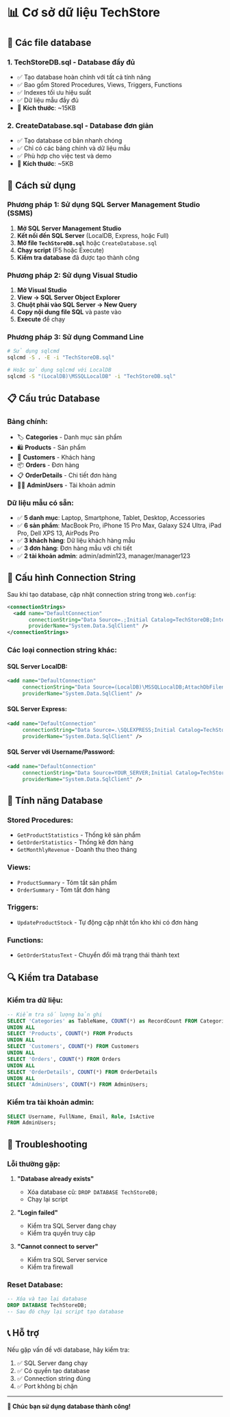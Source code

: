 # 📊 Cơ sở dữ liệu TechStore

## 📁 Các file database

### 1. **TechStoreDB.sql** - Database đầy đủ
- ✅ Tạo database hoàn chỉnh với tất cả tính năng
- ✅ Bao gồm Stored Procedures, Views, Triggers, Functions
- ✅ Indexes tối ưu hiệu suất
- ✅ Dữ liệu mẫu đầy đủ
- 📏 **Kích thước**: ~15KB

### 2. **CreateDatabase.sql** - Database đơn giản
- ✅ Tạo database cơ bản nhanh chóng
- ✅ Chỉ có các bảng chính và dữ liệu mẫu
- ✅ Phù hợp cho việc test và demo
- 📏 **Kích thước**: ~5KB

## 🚀 Cách sử dụng

### **Phương pháp 1: Sử dụng SQL Server Management Studio (SSMS)**

1. **Mở SQL Server Management Studio**
2. **Kết nối đến SQL Server** (LocalDB, Express, hoặc Full)
3. **Mở file `TechStoreDB.sql`** hoặc `CreateDatabase.sql`
4. **Chạy script** (F5 hoặc Execute)
5. **Kiểm tra database** đã được tạo thành công

### **Phương pháp 2: Sử dụng Visual Studio**

1. **Mở Visual Studio**
2. **View → SQL Server Object Explorer**
3. **Chuột phải vào SQL Server → New Query**
4. **Copy nội dung file SQL** và paste vào
5. **Execute** để chạy

### **Phương pháp 3: Sử dụng Command Line**

```bash
# Sử dụng sqlcmd
sqlcmd -S . -E -i "TechStoreDB.sql"

# Hoặc sử dụng sqlcmd với LocalDB
sqlcmd -S "(LocalDB)\MSSQLLocalDB" -i "TechStoreDB.sql"
```

## 📋 Cấu trúc Database

### **Bảng chính:**
- 🏷️ **Categories** - Danh mục sản phẩm
- 🛍️ **Products** - Sản phẩm
- 👥 **Customers** - Khách hàng
- 📦 **Orders** - Đơn hàng
- 📋 **OrderDetails** - Chi tiết đơn hàng
- 👨‍💼 **AdminUsers** - Tài khoản admin

### **Dữ liệu mẫu có sẵn:**
- ✅ **5 danh mục**: Laptop, Smartphone, Tablet, Desktop, Accessories
- ✅ **6 sản phẩm**: MacBook Pro, iPhone 15 Pro Max, Galaxy S24 Ultra, iPad Pro, Dell XPS 13, AirPods Pro
- ✅ **3 khách hàng**: Dữ liệu khách hàng mẫu
- ✅ **3 đơn hàng**: Đơn hàng mẫu với chi tiết
- ✅ **2 tài khoản admin**: admin/admin123, manager/manager123

## 🔧 Cấu hình Connection String

Sau khi tạo database, cập nhật connection string trong `Web.config`:

```xml
<connectionStrings>
  <add name="DefaultConnection" 
       connectionString="Data Source=.;Initial Catalog=TechStoreDB;Integrated Security=True;Connect Timeout=30;Encrypt=False;TrustServerCertificate=False;ApplicationIntent=ReadWrite;MultiSubnetFailover=False" 
       providerName="System.Data.SqlClient" />
</connectionStrings>
```

### **Các loại connection string khác:**

#### **SQL Server LocalDB:**
```xml
<add name="DefaultConnection" 
     connectionString="Data Source=(LocalDB)\MSSQLLocalDB;AttachDbFilename=|DataDirectory|\TechStoreDB.mdf;Integrated Security=True;Connect Timeout=30" 
     providerName="System.Data.SqlClient" />
```

#### **SQL Server Express:**
```xml
<add name="DefaultConnection" 
     connectionString="Data Source=.\SQLEXPRESS;Initial Catalog=TechStoreDB;Integrated Security=True;Connect Timeout=30" 
     providerName="System.Data.SqlClient" />
```

#### **SQL Server với Username/Password:**
```xml
<add name="DefaultConnection" 
     connectionString="Data Source=YOUR_SERVER;Initial Catalog=TechStoreDB;User Id=YOUR_USERNAME;Password=YOUR_PASSWORD;Connect Timeout=30;Encrypt=True;TrustServerCertificate=False;ApplicationIntent=ReadWrite;MultiSubnetFailover=False" 
     providerName="System.Data.SqlClient" />
```

## 🎯 Tính năng Database

### **Stored Procedures:**
- `GetProductStatistics` - Thống kê sản phẩm
- `GetOrderStatistics` - Thống kê đơn hàng
- `GetMonthlyRevenue` - Doanh thu theo tháng

### **Views:**
- `ProductSummary` - Tóm tắt sản phẩm
- `OrderSummary` - Tóm tắt đơn hàng

### **Triggers:**
- `UpdateProductStock` - Tự động cập nhật tồn kho khi có đơn hàng

### **Functions:**
- `GetOrderStatusText` - Chuyển đổi mã trạng thái thành text

## 🔍 Kiểm tra Database

### **Kiểm tra dữ liệu:**
```sql
-- Kiểm tra số lượng bản ghi
SELECT 'Categories' as TableName, COUNT(*) as RecordCount FROM Categories
UNION ALL
SELECT 'Products', COUNT(*) FROM Products
UNION ALL
SELECT 'Customers', COUNT(*) FROM Customers
UNION ALL
SELECT 'Orders', COUNT(*) FROM Orders
UNION ALL
SELECT 'OrderDetails', COUNT(*) FROM OrderDetails
UNION ALL
SELECT 'AdminUsers', COUNT(*) FROM AdminUsers;
```

### **Kiểm tra tài khoản admin:**
```sql
SELECT Username, FullName, Email, Role, IsActive 
FROM AdminUsers;
```

## 🚨 Troubleshooting

### **Lỗi thường gặp:**

1. **"Database already exists"**
   - Xóa database cũ: `DROP DATABASE TechStoreDB;`
   - Chạy lại script

2. **"Login failed"**
   - Kiểm tra SQL Server đang chạy
   - Kiểm tra quyền truy cập

3. **"Cannot connect to server"**
   - Kiểm tra SQL Server service
   - Kiểm tra firewall

### **Reset Database:**
```sql
-- Xóa và tạo lại database
DROP DATABASE TechStoreDB;
-- Sau đó chạy lại script tạo database
```

## 📞 Hỗ trợ

Nếu gặp vấn đề với database, hãy kiểm tra:
1. ✅ SQL Server đang chạy
2. ✅ Có quyền tạo database
3. ✅ Connection string đúng
4. ✅ Port không bị chặn

---

**🎉 Chúc bạn sử dụng database thành công!**

